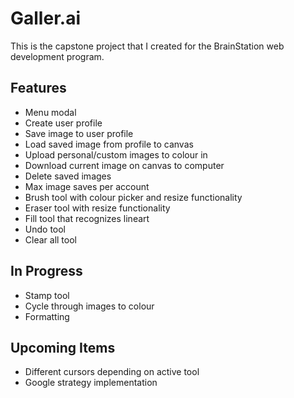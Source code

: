 # Galler.ai

This is the capstone project that I created for the BrainStation web development program.

 ## Features
 - Menu modal
 - Create user profile
 - Save image to user profile
 - Load saved image from profile to canvas
 - Upload personal/custom images to colour in
 - Download current image on canvas to computer
 - Delete saved images
 - Max image saves per account
 - Brush tool with colour picker and resize functionality
 - Eraser tool with resize functionality
 - Fill tool that recognizes lineart
 - Undo tool 
 - Clear all tool

 ## In Progress
 - Stamp tool
 - Cycle through images to colour
 - Formatting

 ## Upcoming Items
  - Different cursors depending on active tool
  - Google strategy implementation
